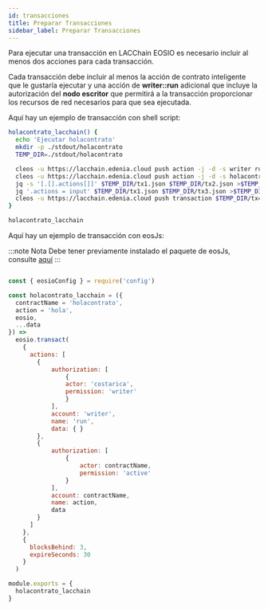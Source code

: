 ```yaml
---
id: transacciones
title: Preparar Transacciones
sidebar_label: Preparar Transacciones
---
```


Para ejecutar una transacción en LACChain EOSIO es necesario incluir al menos dos acciones para cada transacción.

Cada transacción debe incluir al menos la acción de contrato inteligente que le gustaría ejecutar y una acción de **writer::run** adicional que incluye la autorización del **nodo escritor** que permitirá a la transacción proporcionar los recursos de red necesarios para que sea ejecutada.

Aquí hay un ejemplo de transacción con shell script:

```bash title="holacontrato.sh"
holacontrato_lacchain() {
  echo 'Ejecutar holacontrato'
  mkdir -p ./stdout/holacontrato
  TEMP_DIR=./stdout/holacontrato

  cleos -u https://lacchain.edenia.cloud push action -j -d -s writer run '{}' -p costarica@writer >$TEMP_DIR/tx1.json
  cleos -u https://lacchain.edenia.cloud push action -j -d -s holacontrato hola '{"user": "lachaineosio"}' -p holacontrato@active >$TEMP_DIR/tx2.json
  jq -s '[.[].actions[]]' $TEMP_DIR/tx1.json $TEMP_DIR/tx2.json >$TEMP_DIR/tx3.json
  jq '.actions = input' $TEMP_DIR/tx1.json $TEMP_DIR/tx3.json >$TEMP_DIR/tx4.json
  cleos -u https://lacchain.edenia.cloud push transaction $TEMP_DIR/tx4.json -p costarica@writer -p holacontrato@active
}

holacontrato_lacchain
```

Aquí hay un ejemplo de transacción con eosJs:

:::note Nota
Debe tener previamente instalado el paquete de eosJs, consulte [aquí](https://www.npmjs.com/package/eosjs)
:::

```javaScript title="holacontrato.js"

const { eosioConfig } = require('config')

const holacontrato_lacchain = ({
  contractName = 'holacontrato',
  action = 'hola',
  eosio,
  ...data
}) =>
  eosio.transact(
    {
      actions: [
        {
            authorization: [
                {
                actor: 'costarica',
                permission: 'writer'
                }
            ],
            account: 'writer',
            name: 'run',
            data: { }
        },
        {
            authorization: [
                {
                    actor: contractName,
                    permission: 'active'
                }
            ],
            account: contractName,
            name: action,
            data
        }
      ]
    },
    {
      blocksBehind: 3,
      expireSeconds: 30
    }
  )

module.exports = {
  holacontrato_lacchain
}

```
